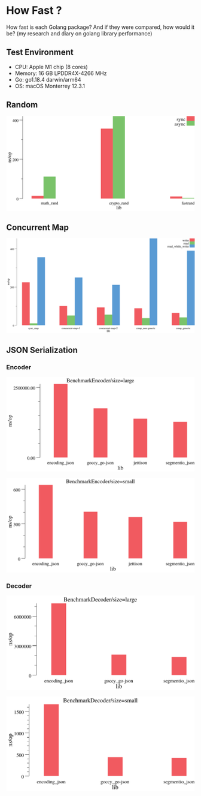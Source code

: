 # How Fast ?

How fast is each Golang package? And if they were compared, how would it be? (my research and diary on golang library performance)

## Test Environment

- CPU: Apple M1 chip (8 cores)
- Memory: 16 GB LPDDR4X-4266 MHz
- Go: go1.18.4 darwin/arm64
- OS: macOS Monterrey 12.3.1

## Random

![random](./random/benchmark.svg)

## Concurrent Map

![cmap](./concurrent-map/benchmark.svg)

## JSON Serialization

### Encoder

![encoder_large](./json/benchmark_encoder_large.svg)

![encoder_small](./json/benchmark_encoder_small.svg)

### Decoder

![decoder_large](./json/benchmark_decoder_large.svg)

![decoder_small](./json/benchmark_decoder_small.svg)
